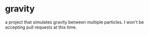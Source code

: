 gravity
=======

a project that simulates gravity between multiple particles. I won't be accepting pull requests at this time.